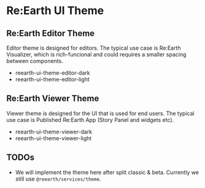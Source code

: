 # Re:Earth UI Theme

## Re:Earth Editor Theme

Editor theme is designed for editors. The typical use case is Re:Earth Visualizer, which is rich-funcional and could requires a smaller spacing between components.

- reearth-ui-theme-editor-dark
- reearth-ui-theme-editor-light

## Re:Earth Viewer Theme

Viewer theme is designed for the UI that is used for end users. The typical use case is Published Re:Earth App (Story Panel and widgets etc).

- reearth-ui-theme-viewer-dark
- reearth-ui-theme-viewer-light

## TODOs

- We will implement the theme here after split classic & beta. Currently we still use `@reearth/services/theme`.
